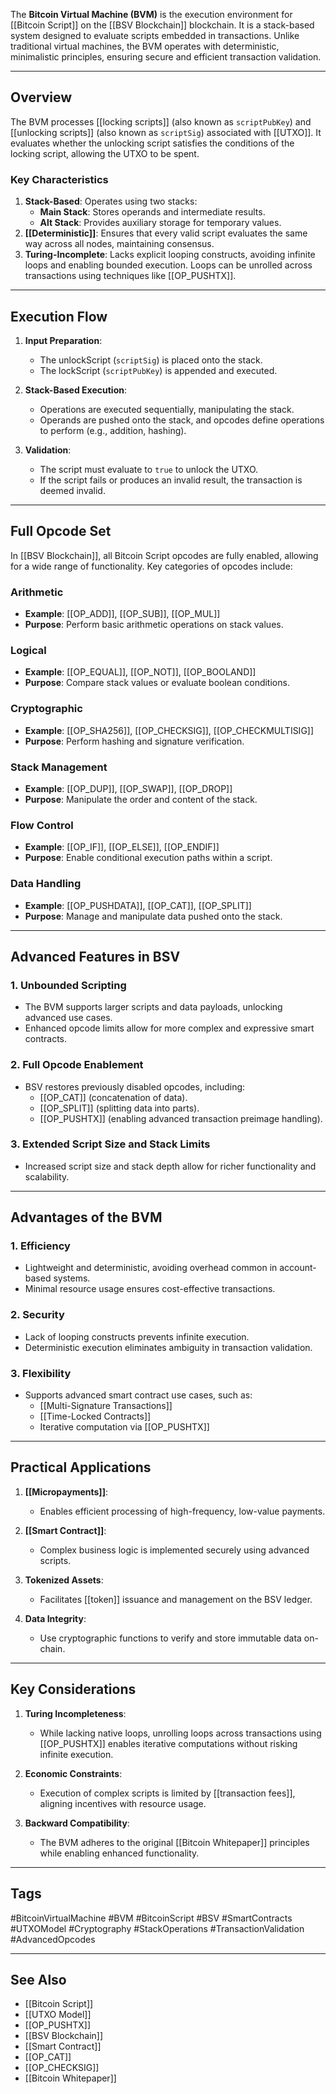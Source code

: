 The **Bitcoin Virtual Machine (BVM)** is the execution environment for [[Bitcoin Script]] on the [[BSV Blockchain]] blockchain. It is a stack-based system designed to evaluate scripts embedded in transactions. Unlike traditional virtual machines, the BVM operates with deterministic, minimalistic principles, ensuring secure and efficient transaction validation.

---

## Overview

The BVM processes [[locking scripts]] (also known as `scriptPubKey`) and [[unlocking scripts]] (also known as `scriptSig`) associated with [[UTXO]]. It evaluates whether the unlocking script satisfies the conditions of the locking script, allowing the UTXO to be spent.

### Key Characteristics
1. **Stack-Based**: Operates using two stacks:
   - **Main Stack**: Stores operands and intermediate results.
   - **Alt Stack**: Provides auxiliary storage for temporary values.
2. **[[Deterministic]]**: Ensures that every valid script evaluates the same way across all nodes, maintaining consensus.
3. **Turing-Incomplete**: Lacks explicit looping constructs, avoiding infinite loops and enabling bounded execution. Loops can be unrolled across transactions using techniques like [[OP_PUSHTX]].

---

## Execution Flow

1. **Input Preparation**:
   - The unlockScript (`scriptSig`) is placed onto the stack.
   - The lockScript (`scriptPubKey`) is appended and executed.

2. **Stack-Based Execution**:
   - Operations are executed sequentially, manipulating the stack.
   - Operands are pushed onto the stack, and opcodes define operations to perform (e.g., addition, hashing).

3. **Validation**:
   - The script must evaluate to `true` to unlock the UTXO.
   - If the script fails or produces an invalid result, the transaction is deemed invalid.

---

## Full Opcode Set

In [[BSV Blockchain]], all Bitcoin Script opcodes are fully enabled, allowing for a wide range of functionality. Key categories of opcodes include:

### Arithmetic
- **Example**: [[OP_ADD]], [[OP_SUB]], [[OP_MUL]]
- **Purpose**: Perform basic arithmetic operations on stack values.

### Logical
- **Example**: [[OP_EQUAL]], [[OP_NOT]], [[OP_BOOLAND]]
- **Purpose**: Compare stack values or evaluate boolean conditions.

### Cryptographic
- **Example**: [[OP_SHA256]], [[OP_CHECKSIG]], [[OP_CHECKMULTISIG]]
- **Purpose**: Perform hashing and signature verification.

### Stack Management
- **Example**: [[OP_DUP]], [[OP_SWAP]], [[OP_DROP]]
- **Purpose**: Manipulate the order and content of the stack.

### Flow Control
- **Example**: [[OP_IF]], [[OP_ELSE]], [[OP_ENDIF]]
- **Purpose**: Enable conditional execution paths within a script.

### Data Handling
- **Example**: [[OP_PUSHDATA]], [[OP_CAT]], [[OP_SPLIT]]
- **Purpose**: Manage and manipulate data pushed onto the stack.

---

## Advanced Features in BSV

### 1. **Unbounded Scripting**
- The BVM supports larger scripts and data payloads, unlocking advanced use cases.
- Enhanced opcode limits allow for more complex and expressive smart contracts.

### 2. **Full Opcode Enablement**
- BSV restores previously disabled opcodes, including:
  - [[OP_CAT]] (concatenation of data).
  - [[OP_SPLIT]] (splitting data into parts).
  - [[OP_PUSHTX]] (enabling advanced transaction preimage handling).

### 3. **Extended Script Size and Stack Limits**
- Increased script size and stack depth allow for richer functionality and scalability.

---

## Advantages of the BVM

### 1. **Efficiency**
- Lightweight and deterministic, avoiding overhead common in account-based systems.
- Minimal resource usage ensures cost-effective transactions.

### 2. **Security**
- Lack of looping constructs prevents infinite execution.
- Deterministic execution eliminates ambiguity in transaction validation.

### 3. **Flexibility**
- Supports advanced smart contract use cases, such as:
  - [[Multi-Signature Transactions]]
  - [[Time-Locked Contracts]]
  - Iterative computation via [[OP_PUSHTX]]

---

## Practical Applications

1. **[[Micropayments]]**:
   - Enables efficient processing of high-frequency, low-value payments.

2. **[[Smart Contract]]**:
   - Complex business logic is implemented securely using advanced scripts.

3. **Tokenized Assets**:
   - Facilitates [[token]] issuance and management on the BSV ledger.

4. **Data Integrity**:
   - Use cryptographic functions to verify and store immutable data on-chain.

---

## Key Considerations

1. **Turing Incompleteness**:
   - While lacking native loops, unrolling loops across transactions using [[OP_PUSHTX]] enables iterative computations without risking infinite execution.

2. **Economic Constraints**:
   - Execution of complex scripts is limited by [[transaction fees]], aligning incentives with resource usage.

3. **Backward Compatibility**:
   - The BVM adheres to the original [[Bitcoin Whitepaper]] principles while enabling enhanced functionality.

---

## Tags

#BitcoinVirtualMachine #BVM #BitcoinScript #BSV #SmartContracts #UTXOModel #Cryptography #StackOperations #TransactionValidation #AdvancedOpcodes

---

## See Also

- [[Bitcoin Script]]
- [[UTXO Model]]
- [[OP_PUSHTX]]
- [[BSV Blockchain]]
- [[Smart Contract]]
- [[OP_CAT]]
- [[OP_CHECKSIG]]
- [[Bitcoin Whitepaper]]
